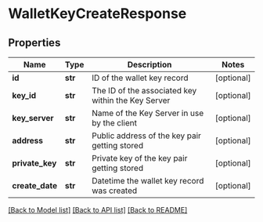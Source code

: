 # WalletKeyCreateResponse

## Properties
Name | Type | Description | Notes
------------ | ------------- | ------------- | -------------
**id** | **str** | ID of the wallet key record | [optional] 
**key_id** | **str** | The ID of the associated key within the Key Server | [optional] 
**key_server** | **str** | Name of the Key Server in use by the client | [optional] 
**address** | **str** | Public address of the key pair getting stored | [optional] 
**private_key** | **str** | Private key of the key pair getting stored | [optional] 
**create_date** | **str** | Datetime the wallet key record was created | [optional] 

[[Back to Model list]](../README.md#documentation-for-models) [[Back to API list]](../README.md#documentation-for-api-endpoints) [[Back to README]](../README.md)


